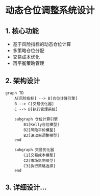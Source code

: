 # 动态仓位调整系统设计

## 1. 核心功能
- 基于风险指标的动态仓位计算
- 多策略仓位分配
- 交易成本优化
- 再平衡策略管理

## 2. 架构设计
```mermaid
graph TD
    A[风险指标] --> B[仓位计算引擎]
    B --> C[交易优化器]
    C --> D[执行管理系统]
    
    subgraph 仓位计算引擎
        B1[Kelly仓位模型]
        B2[风险平价模型]
        B3[波动率调整模型]
    end
    
    subgraph 交易优化器
        C1[交易成本模型]
        C2[市场影响模型]
        C3[执行策略选择]
    end
```

## 3. 详细设计...